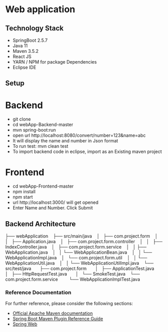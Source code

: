 # Web application


## Technology Stack
- SpringBoot 2.5.7
- Java 11
- Maven 3.5.2
- React JS 
- YARN / NPM for package Dependencies
- Eclipse IDE


## Setup
# Backend
- git clone
- cd webApp-Backend-master
- mvn spring-boot:run
- open url http://localhost:8080/convert/number=123&name=abc
- It will display the name and number in Json format
- To run test: mvn clean test
- To import backend code in eclipse, import as an Existing maven project

# Frontend
- cd webApp-Frontend-master
- npm install
- npm start
- url http://localhost:3000/ will get opened
- Enter Name and Number. Click Submit

## Backend Architecture

├── webApplication
    ├── src/main/java
    │   ├── com.project.form
    │   │   ├── Application.java
    │   ├── com.project.form.controller
    │   │   ├── IndexController.java
    │   ├── com.project.form.service
    │   │   ├── WebApplication.java
    │   │   └── WebApplicationBean.java
    │   │   └── WebApplicationImpl.java
    │   └── com.project.form.util
    │   │   └── WebApplicationUtil.java
    │   │   └── WebApplicationUtilImpl.java
    └── src/test/java
       	├── com.project.form
        │   ├── ApplicationTest.java
        │   ├── HttpRequestTest.java
        │   └── SmokeTest.java
	   	└── com.project.form.service
      	  	└── WebApplicationImplTest.java
        	



### Reference Documentation
For further reference, please consider the following sections:

* [Official Apache Maven documentation](https://maven.apache.org/guides/index.html)
* [Spring Boot Maven Plugin Reference Guide](https://docs.spring.io/spring-boot/docs/2.5.7/maven-plugin/reference/html/)
* [Spring Web](https://docs.spring.io/spring-boot/docs/2.6.0/reference/htmlsingle/#boot-features-developing-web-applications)




